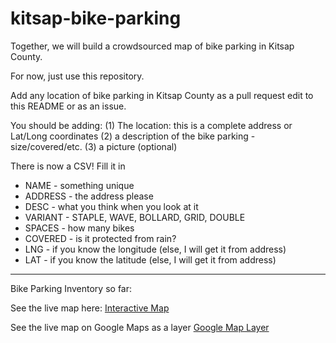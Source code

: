 # kitsap-bike-parking

Together, we will build a crowdsourced map of bike parking in Kitsap County.

For now, just use this repository. 

Add any location of bike parking in Kitsap County as a pull request edit to this README or as an issue. 

You should be adding:
(1) The location: this is a complete address or Lat/Long coordinates
(2) a description of the bike parking - size/covered/etc.
(3) a picture (optional)

There is now a CSV! Fill it in

 - NAME - something unique
 - ADDRESS - the address please
 - DESC - what you think when you look at it
 - VARIANT - STAPLE, WAVE, BOLLARD, GRID, DOUBLE
 - SPACES - how many bikes
 - COVERED - is it protected from rain?
 - LNG - if you know the longitude (else, I will get it from address)
 - LAT - if you know the latitude (else, I will get it from address)


------------

Bike Parking Inventory so far:

See the live map here: [Interactive Map](https://rpubs.com/monkeywithacupcake/kitsap-bike-parking)

See the live map on Google Maps as a layer [Google Map Layer](https://www.google.com/maps/d/edit?mid=1S3-OBrcdakhDyGiIRrpsmM1ROB5nO2Ln&usp=sharing)


